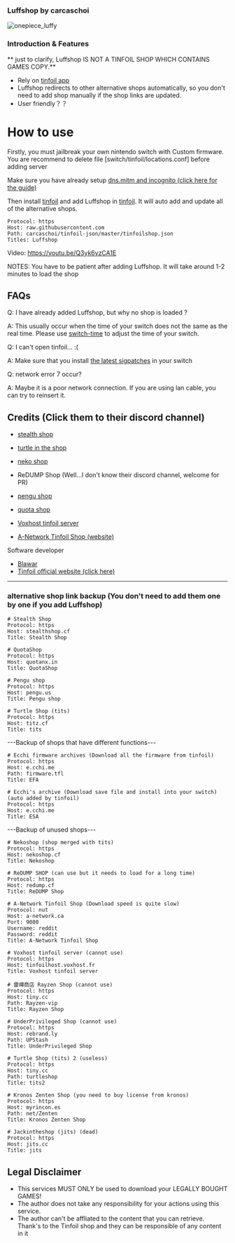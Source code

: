 ### Luffshop by carcaschoi
![onepiece_luffy](https://user-images.githubusercontent.com/64573431/154498348-f01ae187-f3af-441a-8334-9711695a23fd.png)
### Introduction & Features
** just to clarify, Luffshop IS NOT A TINFOIL SHOP WHICH CONTAINS GAMES COPY.**
* Rely on [tinfoil app](https://tinfoil.io)
* Luffshop redirects to other alternative shops automatically, so you don't need to add shop manually if the shop links are updated.
* User friendly？？

# How to use
Firstly, you must jailbreak your own nintendo switch with Custom firmware.
You are recommend to delete file [switch/tinfoil/locations.conf] before adding server

Make sure you have already setup [dns.mitm and incognito (click here for the guide)](https://rentry.org/ExosphereDNSMITM)

Then install [tinfoil](https://tinfoil.io) and add Luffshop in [tinfoil](https://tinfoil.io). It will auto add and update all of the alternative shops.

```
Protocol: https
Host: raw.githubusercontent.com
Path: carcaschoi/tinfoil-json/master/tinfoilshop.json
Titles: Luffshop
```
Video: https://youtu.be/Q3yk6vzCA1E

NOTES: You have to be patient after adding Luffshop. It will take around 1-2 minutes to load the shop

## FAQs
Q: I have already added Luffshop, but why no shop is loaded ?

A: This usually occur when the time of your switch does not the same as the real time. Please use [switch-time](https://github.com/3096/switch-time) to adjust the time of your switch.

Q: I can't open tinfoil... :(

A: Make sure that you install [the latest sigpatches](https://github.com/ITotalJustice/patches/releases/latest) in your switch

Q: network error 7 occur?

A: Maybe it is a poor network connection. If you are using lan cable, you can try to reinsert it.

## Credits (Click them to their discord channel)
* [stealth shop](https://discord.gg/EZMAupDvWE)
* [turtle in the shop](https://discord.gg/QFXjFa3Jkh)
* [neko shop](https://discord.gg/pytKu48eMk)
* ReDUMP Shop (Well...I don't know their discord channel, welcome for PR)
* [pengu shop](https://discord.gg/VAadvt9KFH)
* [quota shop](https://discord.gg/kjvT5ah)
* [Voxhost tinfoil server](https://tinfoil.voxhost.fr/discord)

* [A-Network Tinfoil Shop (website)](https://a-network.ca/switch.php)

Software developer
* [Blawar](https://github.com/blawar)
* [Tinfoil official website (click here)](https://tinfoil.io)
---------------------------------------------
### alternative shop link backup (You don't need to add them one by one if you add Luffshop)
```
# Stealth Shop
Protocol: https
Host: stealthshop.cf
Title: Stealth Shop
```
```
# QuotaShop
Protocol: https
Host: quotanx.in
Title: QuotaShop
```
```
# Pengu shop
Protocol: https
Host: pengu.us
Title: Pengu shop
```
```
# Turtle Shop (tits)
Protocol: https
Host: titz.cf
Title: tits
```
---Backup of shops that have different functions---
```
# Ecchi firmware archives (Download all the firmware from tinfoil)
Protocol: https
Host: e.cchi.me
Path: firmware.tfl
Title: EFA
```
```
# Ecchi's archive (Download save file and install into your switch)(auto added by tinfoil)
Protocol: https
Host: e.cchi.me
Title: ESA
```
---Backup of unused shops---
```
# Nekoshop (shop merged with tits)
Protocol: https
Host: nekoshop.cf
Title: Nekoshop
```
```
# ReDUMP SHOP (can use but it needs to load for a long time)
Protocol: https
Host: redump.cf
Title: ReDUMP Shop
```
```
# A-Network Tinfoil Shop (Download speed is quite slow)
Protocol: nut
Host: a-network.ca
Port: 9000
Username: reddit
Password: reddit
Title: A-Network Tinfoil Shop
```
```
# Voxhost tinfoil server (cannot use)
Protocol: https
Host: tinfoilhost.voxhost.fr
Title: Voxhost tinfoil server
```
```
# 雷禪商店 Rayzen Shop (cannot use)
Protocol: https
Host: tiny.cc
Path: Rayzen-vip
Title: Rayzen Shop
```
```
# UnderPrivileged Shop (cannot use)
Protocol: https
Host: rebrand.ly
Path: UPStash
Title: UnderPrivileged Shop
```
```
# Turtle Shop (tits) 2 (useless)
Protocol: https
Host: tiny.cc
Path: turtleshop
Title: tits2
```
```
# Kronos Zenten Shop (you need to buy license from kronos)
Protocol: https
Host: myrincon.es
Path: net/Zenten
Title: Kronos Zenten Shop
```
```
# Jackintheshop (jits) (dead)
Protocol: https
Host: jits.cc
Title: jits
```
## Legal Disclaimer 
- This services MUST ONLY be used to download your LEGALLY BOUGHT GAMES!
- The author does not take any responsibility for your actions using this service.
- The author can't be affliated to the content that you can retrieve. Thank's to the Tinfoil shop and they can be responsible of any content in it
